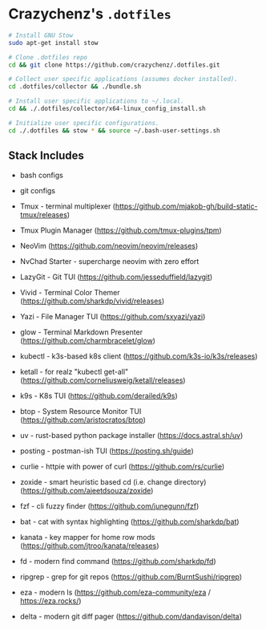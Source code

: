 # Crazychenz's `.dotfiles`

```sh
# Install GNU Stow
sudo apt-get install stow

# Clone .dotfiles repo
cd && git clone https://github.com/crazychenz/.dotfiles.git

# Collect user specific applications (assumes docker installed).
cd .dotfiles/collector && ./bundle.sh

# Install user specific applications to ~/.local.
cd && ./.dotfiles/collector/x64-linux_config_install.sh

# Initialize user specific configurations.
cd ./.dotfiles && stow * && source ~/.bash-user-settings.sh
```

## Stack Includes

- bash configs
- git configs

- Tmux - terminal multiplexer (https://github.com/mjakob-gh/build-static-tmux/releases)
- Tmux Plugin Manager (https://github.com/tmux-plugins/tpm)
- NeoVim (https://github.com/neovim/neovim/releases)
- NvChad Starter - supercharge neovim with zero effort
- LazyGit - Git TUI (https://github.com/jesseduffield/lazygit)
- Vivid - Terminal Color Themer (https://github.com/sharkdp/vivid/releases)
- Yazi - File Manager TUI (https://github.com/sxyazi/yazi)
- glow - Terminal Markdown Presenter (https://github.com/charmbracelet/glow)
- kubectl - k3s-based k8s client (https://github.com/k3s-io/k3s/releases)
- ketall - for realz "kubectl get-all" (https://github.com/corneliusweig/ketall/releases)
- k9s - K8s TUI (https://github.com/derailed/k9s)
- btop - System Resource Monitor TUI (https://github.com/aristocratos/btop)
- uv - rust-based python package installer (https://docs.astral.sh/uv)
- posting - postman-ish TUI (https://posting.sh/guide)
- curlie - httpie with power of curl (https://github.com/rs/curlie)
- zoxide - smart heuristic based cd (i.e. change directory) (https://github.com/ajeetdsouza/zoxide)
- fzf - cli fuzzy finder (https://github.com/junegunn/fzf)
- bat - cat with syntax highlighting (https://github.com/sharkdp/bat)
- kanata - key mapper for home row mods (https://github.com/jtroo/kanata/releases)
- fd - modern find command (https://github.com/sharkdp/fd)
- ripgrep - grep for git repos (https://github.com/BurntSushi/ripgrep)
- eza - modern ls (https://github.com/eza-community/eza / https://eza.rocks/)
- delta - modern git diff pager (https://github.com/dandavison/delta)
